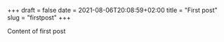 +++ 
draft = false
date = 2021-08-06T20:08:59+02:00
title = "First post"
slug = "firstpost" 
+++

Content of first post
